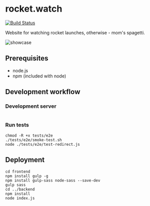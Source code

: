 # rocket.watch

[![Build Status](https://travis-ci.com/yasiupl/rocket.watch.svg?branch=master)](https://travis-ci.com/yasiupl/rocket.watch)

Website for watching rocket launches, otherwise - mom's spagetti.

![showcase](https://i.imgur.com/qJ6fE74.png)


## Prerequisites
- node.js
- npm (included with node)

## Development workflow
### Development server
```

```
### Run tests
```
chmod -R +x tests/e2e 
./tests/e2e/smoke-test.sh
node ./tests/e2e/test-redirect.js
```
## Deployment
```
cd frontend
npm install gulp -g
npm install gulp-sass node-sass --save-dev
gulp sass
cd ../backend
npm install
node index.js
```